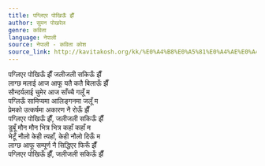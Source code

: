 ```yaml
---
title: पग्लिएर पोखिऊँ झैँ
author: सुमन पोखरेल
genre: कविता
language: नेपाली
source: नेपाली - कविता कोश
source_link: http://kavitakosh.org/kk/%E0%A4%B8%E0%A5%81%E0%A4%AE%E0%A4%A8_%E0%A4%AA%E0%A5%8B%E0%A4%96%E0%A4%B0%E0%A5%87%E0%A4%B2
---
```


पग्लिएर पोखिऊँ झैँ जलीजली सकिऊँ झैँ  
लाग्छ मलाई आज आफू यतै कतै बिलाऊँ झैँ  
सौन्दर्यलाई चुमेर आज साँच्चै गलूँ म  
पग्लिऊँ सामिप्यमा आलिङ्गनमा जलूँ म  
प्रेमको उत्कर्षमा अकारण नै रोऊँ झैँ  
पग्लिएर पोखिऊँ झैँ, जलीजली सकिऊँ झैँ  
डुबूँ मौन मौन भित्र भित्र कहाँ कहाँ म  
भेटूँ नौलो केही त्यहाँ, केही नौलो दिऊँ म  
लाग्छ आफू सम्पूर्ण नै सिद्धिएर फिरूँ झैँ  
पग्लिएर पोखिऊँ झैँ, जलीजली सकिऊँ झैँ
